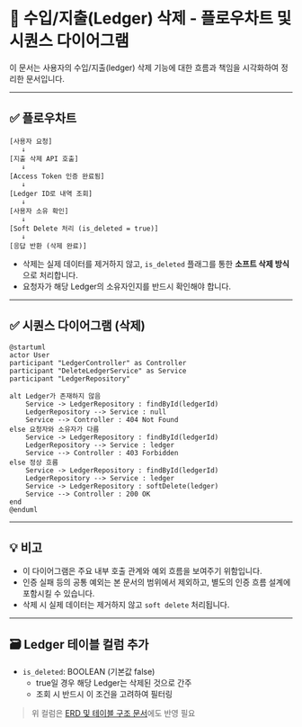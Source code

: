 # 🧾 수입/지출(Ledger) 삭제 - 플로우차트 및 시퀀스 다이어그램

이 문서는 사용자의 수입/지출(ledger) 삭제 기능에 대한 흐름과 책임을 시각화하여 정리한 문서입니다.

---

## ✅ 플로우차트

```
[사용자 요청]
   ↓
[지출 삭제 API 호출]
   ↓
[Access Token 인증 완료됨]
   ↓
[Ledger ID로 내역 조회]
   ↓
[사용자 소유 확인]
   ↓
[Soft Delete 처리 (is_deleted = true)]
   ↓
[응답 반환 (삭제 완료)]
```

- 삭제는 실제 데이터를 제거하지 않고, `is_deleted` 플래그를 통한 **소프트 삭제 방식**으로 처리합니다.
- 요청자가 해당 Ledger의 소유자인지를 반드시 확인해야 합니다.

---

## ✅ 시퀀스 다이어그램 (삭제)

```plantuml
@startuml
actor User
participant "LedgerController" as Controller
participant "DeleteLedgerService" as Service
participant "LedgerRepository"

alt Ledger가 존재하지 않음
    Service -> LedgerRepository : findById(ledgerId)
    LedgerRepository --> Service : null
    Service --> Controller : 404 Not Found
else 요청자와 소유자가 다름
    Service -> LedgerRepository : findById(ledgerId)
    LedgerRepository --> Service : ledger
    Service --> Controller : 403 Forbidden
else 정상 흐름
    Service -> LedgerRepository : findById(ledgerId)
    LedgerRepository --> Service : ledger
    Service -> LedgerRepository : softDelete(ledger)
    Service --> Controller : 200 OK
end
@enduml
```

---

## 💡 비고

- 이 다이어그램은 주요 내부 호출 관계와 예외 흐름을 보여주기 위함입니다.
- 인증 실패 등의 공통 예외는 본 문서의 범위에서 제외하고, 별도의 인증 흐름 설계에 포함시킬 수 있습니다.
- 삭제 시 실제 데이터는 제거하지 않고 `soft delete` 처리됩니다.

---

## 🗃️ Ledger 테이블 컬럼 추가

- `is_deleted`: BOOLEAN (기본값 false)
    - true일 경우 해당 Ledger는 삭제된 것으로 간주
    - 조회 시 반드시 이 조건을 고려하여 필터링

> 위 컬럼은 [ERD 및 테이블 구조 문서](../domain/ERD.md)에도 반영 필요


